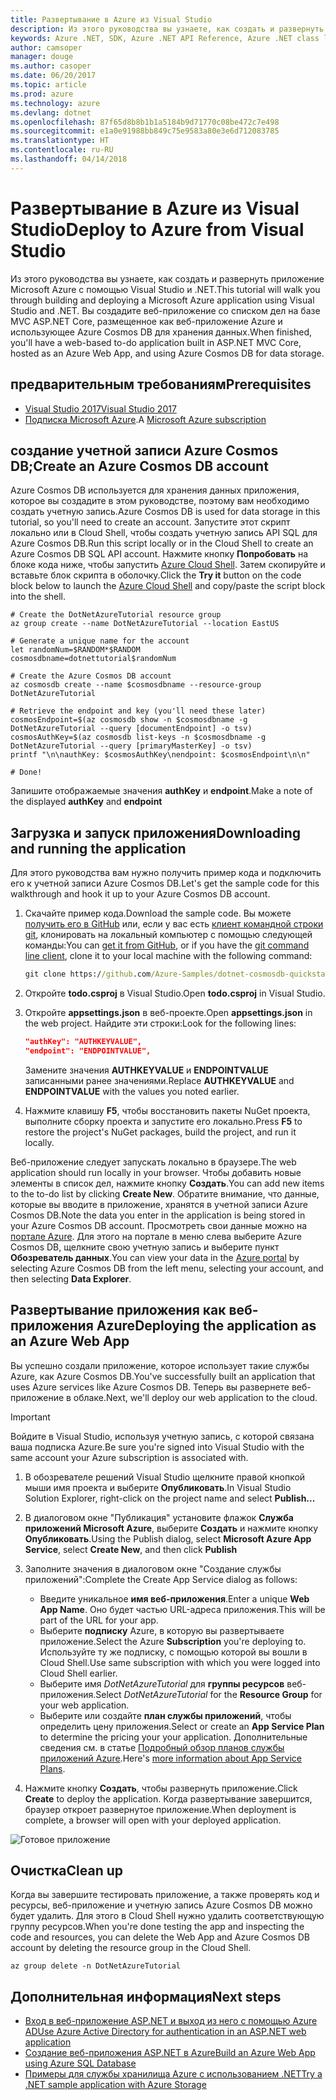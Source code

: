 ```yaml
---
title: Развертывание в Azure из Visual Studio
description: Из этого руководства вы узнаете, как создать и развернуть приложение Microsoft Azure с помощью Visual Studio и .NET.
keywords: Azure .NET, SDK, Azure .NET API Reference, Azure .NET class library
author: camsoper
manager: douge
ms.author: casoper
ms.date: 06/20/2017
ms.topic: article
ms.prod: azure
ms.technology: azure
ms.devlang: dotnet
ms.openlocfilehash: 87f65d8b8b1b1a5184b9d71770c08be472c7e498
ms.sourcegitcommit: e1a0e91988bb849c75e9583a80e3e6d712083785
ms.translationtype: HT
ms.contentlocale: ru-RU
ms.lasthandoff: 04/14/2018
---
```

# <a name="deploy-to-azure-from-visual-studio"></a><span data-ttu-id="0e8d0-104">Развертывание в Azure из Visual Studio</span><span class="sxs-lookup"><span data-stu-id="0e8d0-104">Deploy to Azure from Visual Studio</span></span>

<span data-ttu-id="0e8d0-105">Из этого руководства вы узнаете, как создать и развернуть приложение Microsoft Azure с помощью Visual Studio и .NET.</span><span class="sxs-lookup"><span data-stu-id="0e8d0-105">This tutorial will walk you through building and deploying a Microsoft Azure application using Visual Studio and .NET.</span></span>  <span data-ttu-id="0e8d0-106">Вы создадите веб-приложение со списком дел на базе MVC ASP.NET Core, размещенное как веб-приложение Azure и использующее Azure Cosmos DB для хранения данных.</span><span class="sxs-lookup"><span data-stu-id="0e8d0-106">When finished, you'll have a web-based to-do application built in ASP.NET MVC Core, hosted as an Azure Web App, and using Azure Cosmos DB for data storage.</span></span>

## <a name="prerequisites"></a><span data-ttu-id="0e8d0-107">предварительным требованиям</span><span class="sxs-lookup"><span data-stu-id="0e8d0-107">Prerequisites</span></span>

* [<span data-ttu-id="0e8d0-108">Visual Studio 2017</span><span class="sxs-lookup"><span data-stu-id="0e8d0-108">Visual Studio 2017</span></span>](https://www.visualstudio.com/downloads/)
* <span data-ttu-id="0e8d0-109">[Подписка Microsoft Azure](https://azure.microsoft.com/free/).</span><span class="sxs-lookup"><span data-stu-id="0e8d0-109">A [Microsoft Azure subscription](https://azure.microsoft.com/free/)</span></span>

## <a name="create-an-azure-cosmos-db-account"></a><span data-ttu-id="0e8d0-110">создание учетной записи Azure Cosmos DB;</span><span class="sxs-lookup"><span data-stu-id="0e8d0-110">Create an Azure Cosmos DB account</span></span>

<span data-ttu-id="0e8d0-111">Azure Cosmos DB используется для хранения данных приложения, которое вы создадите в этом руководстве, поэтому вам необходимо создать учетную запись.</span><span class="sxs-lookup"><span data-stu-id="0e8d0-111">Azure Cosmos DB is used for data storage in this tutorial, so you'll need to create an account.</span></span>  <span data-ttu-id="0e8d0-112">Запустите этот скрипт локально или в Cloud Shell, чтобы создать учетную запись API SQL для Azure Cosmos DB.</span><span class="sxs-lookup"><span data-stu-id="0e8d0-112">Run this script locally or in the Cloud Shell to create an Azure Cosmos DB SQL API account.</span></span>  <span data-ttu-id="0e8d0-113">Нажмите кнопку **Попробовать** на блоке кода ниже, чтобы запустить [Azure Cloud Shell](/azure/cloud-shell/). Затем скопируйте и вставьте блок скрипта в оболочку.</span><span class="sxs-lookup"><span data-stu-id="0e8d0-113">Click the **Try it** button on the code block below to launch the [Azure Cloud Shell](/azure/cloud-shell/) and copy/paste the script block into the shell.</span></span>

```azurecli-interactive
# Create the DotNetAzureTutorial resource group
az group create --name DotNetAzureTutorial --location EastUS

# Generate a unique name for the account
let randomNum=$RANDOM*$RANDOM
cosmosdbname=dotnettutorial$randomNum

# Create the Azure Cosmos DB account
az cosmosdb create --name $cosmosdbname --resource-group DotNetAzureTutorial

# Retrieve the endpoint and key (you'll need these later)
cosmosEndpoint=$(az cosmosdb show -n $cosmosdbname -g DotNetAzureTutorial --query [documentEndpoint] -o tsv)
cosmosAuthKey=$(az cosmosdb list-keys -n $cosmosdbname -g DotNetAzureTutorial --query [primaryMasterKey] -o tsv)
printf "\n\nauthKey: $cosmosAuthKey\nendpoint: $cosmosEndpoint\n\n"

# Done!

```

<span data-ttu-id="0e8d0-114">Запишите отображаемые значения **authKey** и **endpoint**.</span><span class="sxs-lookup"><span data-stu-id="0e8d0-114">Make a note of the displayed **authKey** and **endpoint**</span></span> 

## <a name="downloading-and-running-the-application"></a><span data-ttu-id="0e8d0-115">Загрузка и запуск приложения</span><span class="sxs-lookup"><span data-stu-id="0e8d0-115">Downloading and running the application</span></span>

<span data-ttu-id="0e8d0-116">Для этого руководства вам нужно получить пример кода и подключить его к учетной записи Azure Cosmos DB.</span><span class="sxs-lookup"><span data-stu-id="0e8d0-116">Let's get the sample code for this walkthrough and hook it up to your Azure Cosmos DB account.</span></span>

1. <span data-ttu-id="0e8d0-117">Скачайте пример кода.</span><span class="sxs-lookup"><span data-stu-id="0e8d0-117">Download the sample code.</span></span>  <span data-ttu-id="0e8d0-118">Вы можете [получить его в GitHub](https://github.com/Azure-Samples/dotnet-cosmosdb-quickstart/) или, если у вас есть [клиент командной строки git](https://git-scm.com/), клонировать на локальный компьютер с помощью следующей команды:</span><span class="sxs-lookup"><span data-stu-id="0e8d0-118">You can [get it from GitHub](https://github.com/Azure-Samples/dotnet-cosmosdb-quickstart/), or if you have the [git command line client](https://git-scm.com/), clone it to your local machine with the following command:</span></span>

    ```cmd
    git clone https://github.com/Azure-Samples/dotnet-cosmosdb-quickstart
    ```

2. <span data-ttu-id="0e8d0-119">Откройте **todo.csproj** в Visual Studio.</span><span class="sxs-lookup"><span data-stu-id="0e8d0-119">Open **todo.csproj** in Visual Studio.</span></span>

3. <span data-ttu-id="0e8d0-120">Откройте **appsettings.json** в веб-проекте.</span><span class="sxs-lookup"><span data-stu-id="0e8d0-120">Open **appsettings.json** in the web project.</span></span>  <span data-ttu-id="0e8d0-121">Найдите эти строки:</span><span class="sxs-lookup"><span data-stu-id="0e8d0-121">Look for the following lines:</span></span>

    ```json
    "authKey": "AUTHKEYVALUE",
    "endpoint": "ENDPOINTVALUE",
    ```
    <span data-ttu-id="0e8d0-122">Замените значения **AUTHKEYVALUE** и **ENDPOINTVALUE** записанными ранее значениями.</span><span class="sxs-lookup"><span data-stu-id="0e8d0-122">Replace **AUTHKEYVALUE** and **ENDPOINTVALUE** with the values you noted earlier.</span></span>

4. <span data-ttu-id="0e8d0-123">Нажмите клавишу **F5**, чтобы восстановить пакеты NuGet проекта, выполните сборку проекта и запустите его локально.</span><span class="sxs-lookup"><span data-stu-id="0e8d0-123">Press **F5** to restore the project's NuGet packages, build the project, and run it locally.</span></span>

<span data-ttu-id="0e8d0-124">Веб-приложение следует запускать локально в браузере.</span><span class="sxs-lookup"><span data-stu-id="0e8d0-124">The web application should run locally in your browser.</span></span>  <span data-ttu-id="0e8d0-125">Чтобы добавить новые элементы в список дел, нажмите кнопку **Создать**.</span><span class="sxs-lookup"><span data-stu-id="0e8d0-125">You can add new items to the to-do list by clicking **Create New**.</span></span>  <span data-ttu-id="0e8d0-126">Обратите внимание, что данные, которые вы вводите в приложение, хранятся в учетной записи Azure Cosmos DB.</span><span class="sxs-lookup"><span data-stu-id="0e8d0-126">Note the data you enter in the application is being stored in your Azure Cosmos DB account.</span></span>  <span data-ttu-id="0e8d0-127">Просмотреть свои данные можно на [портале Azure](https://portal.azure.com). Для этого на портале в меню слева выберите Azure Cosmos DB, щелкните свою учетную запись и выберите пункт **Обозреватель данных**.</span><span class="sxs-lookup"><span data-stu-id="0e8d0-127">You can view your data in the [Azure portal](https://portal.azure.com) by selecting Azure Cosmos DB from the left menu, selecting your account, and then selecting **Data Explorer**.</span></span>

## <a name="deploying-the-application-as-an-azure-web-app"></a><span data-ttu-id="0e8d0-128">Развертывание приложения как веб-приложения Azure</span><span class="sxs-lookup"><span data-stu-id="0e8d0-128">Deploying the application as an Azure Web App</span></span>

<span data-ttu-id="0e8d0-129">Вы успешно создали приложение, которое использует такие службы Azure, как Azure Cosmos DB.</span><span class="sxs-lookup"><span data-stu-id="0e8d0-129">You've successfully built an application that uses Azure services like Azure Cosmos DB.</span></span>  <span data-ttu-id="0e8d0-130">Теперь вы развернете веб-приложение в облаке.</span><span class="sxs-lookup"><span data-stu-id="0e8d0-130">Next, we'll deploy our web application to the cloud.</span></span>

> [!IMPORTANT]
> <span data-ttu-id="0e8d0-131">Войдите в Visual Studio, используя учетную запись, с которой связана ваша подписка Azure.</span><span class="sxs-lookup"><span data-stu-id="0e8d0-131">Be sure you're signed into Visual Studio with the same account your Azure subscription is associated with.</span></span>

1. <span data-ttu-id="0e8d0-132">В обозревателе решений Visual Studio щелкните правой кнопкой мыши имя проекта и выберите **Опубликовать**.</span><span class="sxs-lookup"><span data-stu-id="0e8d0-132">In Visual Studio Solution Explorer, right-click on the project name and select **Publish...**</span></span>

2. <span data-ttu-id="0e8d0-133">В диалоговом окне "Публикация" установите флажок **Служба приложений Microsoft Azure**, выберите **Создать** и нажмите кнопку **Опубликовать**.</span><span class="sxs-lookup"><span data-stu-id="0e8d0-133">Using the Publish dialog, select **Microsoft Azure App Service**, select **Create New**, and then click **Publish**</span></span>

3. <span data-ttu-id="0e8d0-134">Заполните значения в диалоговом окне "Создание службы приложений":</span><span class="sxs-lookup"><span data-stu-id="0e8d0-134">Complete the Create App Service dialog as follows:</span></span>

    * <span data-ttu-id="0e8d0-135">Введите уникальное **имя веб-приложения**.</span><span class="sxs-lookup"><span data-stu-id="0e8d0-135">Enter a unique **Web App Name**.</span></span>  <span data-ttu-id="0e8d0-136">Оно будет частью URL-адреса приложения.</span><span class="sxs-lookup"><span data-stu-id="0e8d0-136">This will be part of the URL for your app.</span></span>
    * <span data-ttu-id="0e8d0-137">Выберите **подписку** Azure, в которую вы развертываете приложение.</span><span class="sxs-lookup"><span data-stu-id="0e8d0-137">Select the Azure **Subscription** you're deploying to.</span></span>  <span data-ttu-id="0e8d0-138">Используйте ту же подписку, с помощью которой вы вошли в Cloud Shell.</span><span class="sxs-lookup"><span data-stu-id="0e8d0-138">Use same subscription with which you were logged into Cloud Shell earlier.</span></span>
    * <span data-ttu-id="0e8d0-139">Выберите имя *DotNetAzureTutorial* для **группы ресурсов** веб-приложения.</span><span class="sxs-lookup"><span data-stu-id="0e8d0-139">Select *DotNetAzureTutorial* for the **Resource Group** for your web application.</span></span>
    * <span data-ttu-id="0e8d0-140">Выберите или создайте **план службы приложений**, чтобы определить цену приложения.</span><span class="sxs-lookup"><span data-stu-id="0e8d0-140">Select or create an **App Service Plan** to determine the pricing your your application.</span></span>  <span data-ttu-id="0e8d0-141">Дополнительные сведения см. в статье [Подробный обзор планов службы приложений Azure](/azure/app-service/azure-web-sites-web-hosting-plans-in-depth-overview).</span><span class="sxs-lookup"><span data-stu-id="0e8d0-141">Here's [more information about App Service Plans](/azure/app-service/azure-web-sites-web-hosting-plans-in-depth-overview).</span></span>

4. <span data-ttu-id="0e8d0-142">Нажмите кнопку **Создать**, чтобы развернуть приложение.</span><span class="sxs-lookup"><span data-stu-id="0e8d0-142">Click **Create** to deploy the application.</span></span>  <span data-ttu-id="0e8d0-143">Когда развертывание завершится, браузер откроет развернутое приложение.</span><span class="sxs-lookup"><span data-stu-id="0e8d0-143">When deployment is complete, a browser will open with your deployed application.</span></span>

![Готовое приложение](./media/dotnet-quickstart/todo.png)

## <a name="clean-up"></a><span data-ttu-id="0e8d0-145">Очистка</span><span class="sxs-lookup"><span data-stu-id="0e8d0-145">Clean up</span></span>

<span data-ttu-id="0e8d0-146">Когда вы завершите тестировать приложение, а также проверять код и ресурсы, веб-приложение и учетную запись Azure Cosmos DB можно будет удалить. Для этого в Cloud Shell нужно удалить соответствующую группу ресурсов.</span><span class="sxs-lookup"><span data-stu-id="0e8d0-146">When you're done testing the app and inspecting the code and resources, you can delete the Web App and Azure Cosmos DB account by deleting the resource group in the Cloud Shell.</span></span>

```azurecli-interactive
az group delete -n DotNetAzureTutorial
```

## <a name="next-steps"></a><span data-ttu-id="0e8d0-147">Дополнительная информация</span><span class="sxs-lookup"><span data-stu-id="0e8d0-147">Next steps</span></span>

* [<span data-ttu-id="0e8d0-148">Вход в веб-приложение ASP.NET и выход из него с помощью Azure AD</span><span class="sxs-lookup"><span data-stu-id="0e8d0-148">Use Azure Active Directory for authentication in an ASP.NET web application</span></span>](/azure/active-directory/develop/active-directory-devquickstarts-webapp-dotnet)
* [<span data-ttu-id="0e8d0-149">Создание веб-приложения ASP.NET в Azure</span><span class="sxs-lookup"><span data-stu-id="0e8d0-149">Build an Azure Web App using Azure SQL Database</span></span>](/azure/app-service-web/web-sites-dotnet-get-started)
* [<span data-ttu-id="0e8d0-150">Примеры для службы хранилища Azure с использованием .NET</span><span class="sxs-lookup"><span data-stu-id="0e8d0-150">Try a .NET sample application with Azure Storage</span></span>](/azure/storage/storage-samples-dotnet)


